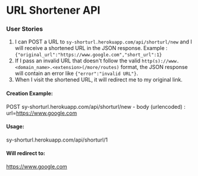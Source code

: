 # URL Shortener API

### User Stories

1. I can POST a URL to `sy-shorturl.herokuapp.com/api/shorturl/new` and I will receive a shortened URL in the JSON response. Example : `{"original_url":"https://www.google.com","short_url":1}`
2. If I pass an invalid URL that doesn't follow the valid `http(s)://www.<domain_name>.<extension>(/more/routes)` format, the JSON response will contain an error like `{"error":"invalid URL"}`.
3. When I visit the shortened URL, it will redirect me to my original link.

#### Creation Example:

POST sy-shorturl.herokuapp.com/api/shorturl/new - body (urlencoded) : url=https://www.google.com

#### Usage:

sy-shorturl.herokuapp.com/api/shorturl/1

#### Will redirect to:

https://www.google.com
